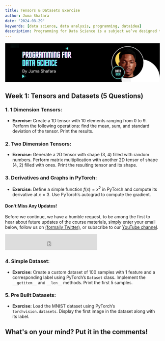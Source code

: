 ```yaml
---
title: Tensors & Datasets Exercise
author: Juma Shafara
date: "2024-08-29"
keywords: [data science, data analysis, programming, dataidea]
description: Programming for Data Science is a subject we’ve designed to explore the various programming components of data science.
---
```


![Photo by DATAIDEA](../../assets/banner4.png)

## Week 1: Tensors and Datasets (5 Questions)

### 1. **1 Dimension Tensors:**
   - **Exercise:** Create a 1D tensor with 10 elements ranging from 0 to 9. Perform the following operations: find the mean, sum, and standard deviation of the tensor. Print the results.

### 2. **Two Dimension Tensors:**
   - **Exercise:** Generate a 2D tensor with shape (3, 4) filled with random numbers. Perform matrix multiplication with another 2D tensor of shape (4, 2) filled with ones. Print the resulting tensor and its shape.

### 3. **Derivatives and Graphs in PyTorch:**
   - **Exercise:** Define a simple function $f(x) = x^2$ in PyTorch and compute its derivative at $x = 3$. Use PyTorch’s autograd to compute the gradient.

   <!-- Newsletter -->
<div class="newsletter">
<div class="newsletter-heading">
<h4><i class="bi bi-info-circle-fill"></i> Don't Miss Any Updates!</h4>
</div>
<div class="newsletter-body">
<p>
Before we continue, we have a humble request, to be among the first to hear about future updates of the course materials, simply enter your email below, follow us on <a href="https://x.com/dataideaorg"><i class="bi bi-twitter-x"></i>
(formally Twitter)</a>, or subscribe to our <a href="https://www.youtube.com/@dataidea-science"><i class="bi bi-youtube"></i> YouTube channel</a>.
</p>
<iframe class="newsletter-frame" src="https://embeds.beehiiv.com/5fc7c425-9c7e-4e08-a514-ad6c22beee74?slim=true" data-test-id="beehiiv-embed" height="52" frameborder="0" scrolling="no">
</iframe>
</div>
</div>

### 4. **Simple Dataset:**
   - **Exercise:** Create a custom dataset of 100 samples with 1 feature and a corresponding label using PyTorch’s `Dataset` class. Implement the `__getitem__` and `__len__` methods. Print the first 5 samples.

### 5. **Pre Built Datasets:**
   - **Exercise:** Load the MNIST dataset using PyTorch’s `torchvision.datasets`. Display the first image in the dataset along with its label.

<h2>What's on your mind? Put it in the comments!</h2>
<script src="https://utteranc.es/client.js"
        repo="dataideaorg/dataidea-science"
        issue-term="pathname"
        theme="github-light"
        crossorigin="anonymous"
        async>
</script>

